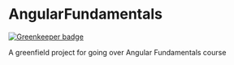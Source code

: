 # AngularFundamentals

[![Greenkeeper badge](https://badges.greenkeeper.io/pkey/angular-fundamentals.svg)](https://greenkeeper.io/)

A greenfield project for going over Angular Fundamentals course
